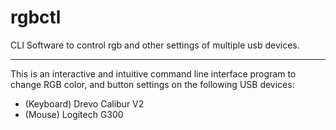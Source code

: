 # rgbctl
CLI Software to control rgb and other settings of multiple usb devices.

---

This is an interactive and intuitive command line interface program to change RGB color, and button settings on the following USB devices:
- (Keyboard) Drevo Calibur V2
- (Mouse) Logitech G300
